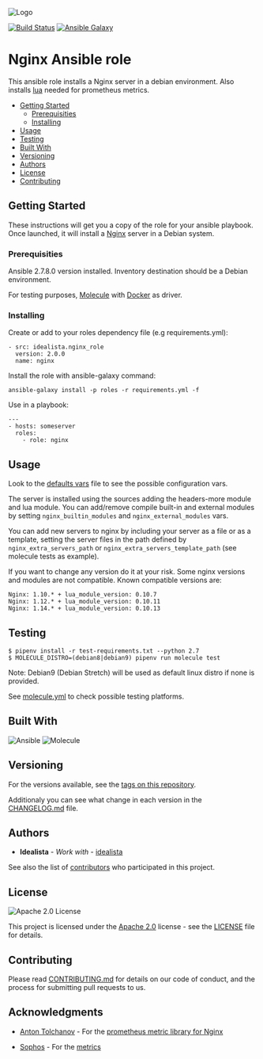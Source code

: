 ![Logo](https://raw.githubusercontent.com/idealista/nginx_role/master/logo.gif)

[![Build Status](https://travis-ci.org/idealista/nginx_role.png)](https://travis-ci.org/idealista/nginx_role)
[![Ansible Galaxy](https://img.shields.io/badge/galaxy-idealista.nginx__role-B62682.svg)](https://galaxy.ansible.com/idealista/nginx_role)

# Nginx Ansible role

This ansible role installs a Nginx server in a debian environment. Also installs [lua](http://www.lua.org/) needed for prometheus metrics.

- [Getting Started](#getting-started)
	- [Prerequisities](#prerequisities)
	- [Installing](#installing)
- [Usage](#usage)
- [Testing](#testing)
- [Built With](#built-with)
- [Versioning](#versioning)
- [Authors](#authors)
- [License](#license)
- [Contributing](#contributing)

## Getting Started

These instructions will get you a copy of the role for your ansible playbook. Once launched, it will install a [Nginx](http://nginx.org/) server in a Debian system.

### Prerequisities

Ansible 2.7.8.0 version installed.
Inventory destination should be a Debian environment.

For testing purposes, [Molecule](https://molecule.readthedocs.io/) with [Docker](https://www.docker.com/) as driver.

### Installing

Create or add to your roles dependency file (e.g requirements.yml):

```
- src: idealista.nginx_role
  version: 2.0.0
  name: nginx
```

Install the role with ansible-galaxy command:

```
ansible-galaxy install -p roles -r requirements.yml -f
```

Use in a playbook:

```
---
- hosts: someserver
  roles:
    - role: nginx
```

## Usage

Look to the [defaults vars](defaults/main.yml) file to see the possible configuration vars.

The server is installed using the sources adding the headers-more module and lua module. You can add/remove compile built-in and
external modules by setting `nginx_builtin_modules` and `nginx_external_modules` vars.

You can add new servers to nginx by including your server as a file or as a template, setting the server
files in the path defined by `nginx_extra_servers_path` or  `nginx_extra_servers_template_path` (see molecule tests as example).

If you want to change any version do it at your risk. Some nginx versions and modules are not compatible.
Known compatible versions are:

```
Nginx: 1.10.* + lua_module_version: 0.10.7
Nginx: 1.12.* + lua_module_version: 0.10.11
Nginx: 1.14.* + lua_module_version: 0.10.13
```

## Testing

```
$ pipenv install -r test-requirements.txt --python 2.7
$ MOLECULE_DISTRO=(debian8|debian9) pipenv run molecule test
```

Note: Debian9 (Debian Stretch) will be used as default linux distro if none is provided.

See [molecule.yml](https://github.com/idealista/rsyslog_role/blob/master/molecule/default/molecule.yml) to check possible testing platforms.

## Built With

![Ansible](https://img.shields.io/badge/ansible-2.7.8.0-green.svg)
![Molecule](https://img.shields.io/badge/molecule-2.20.0-green.svg)

## Versioning

For the versions available, see the [tags on this repository](https://github.com/idealista/nginx_role/tags).

Additionaly you can see what change in each version in the [CHANGELOG.md](CHANGELOG.md) file.

## Authors

* **Idealista** - *Work with* - [idealista](https://github.com/idealista)

See also the list of [contributors](https://github.com/idealista/nginx_role/contributors) who participated in this project.

## License

![Apache 2.0 License](https://img.shields.io/hexpm/l/plug.svg)

This project is licensed under the [Apache 2.0](https://www.apache.org/licenses/LICENSE-2.0) license - see the [LICENSE](LICENSE) file for details.

## Contributing

Please read [CONTRIBUTING.md](.github/CONTRIBUTING.md) for details on our code of conduct, and the process for submitting pull requests to us.

## Acknowledgments

* [Anton Tolchanov](https://github.com/knyar/) - For the [prometheus metric library for Nginx](https://github.com/knyar/nginx-lua-prometheus)

* [Sophos](https://github.com/hnlq715/) - For the [metrics](https://github.com/hnlq715/nginx-prometheus-metrics/blob/master/metrics.vhost)

